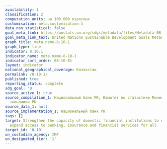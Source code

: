 ```yaml
---
availability: 1
classification: 2
computation_units: на 100 000 взрослых
customisation: meta.customisation-1
data_non_statistical: false
goal_meta_link: https://unstats.un.org/sdgs/metadata/files/Metadata-08-10-01.pdf
goal_meta_link_text: United Nations Sustainable Development Goals Metadata (pdf 525kB)
graph_title: meta.name-8-10-1
graph_type: line
indicator: 8.10.1
indicator_name: meta.name-8-10-1
indicator_sort_order: 08-10-01
layout: indicator
national_geographical_coverage: Казахстан
permalink: /8-10-1/
published: true
reporting_status: complete
sdg_goal: '8'
source_active_1: true
source_compilation_1: Национальный банк РК, Комитет по статистике Министерства национальной
  экономики РК
source_data_1: null
source_implementation_1: Национальный банк РК
tags: []
target: Strengthen the capacity of domestic financial institutions to encourage and
  expand access to banking, insurance and financial services for all
target_id: '8.10'
un_custodian_agency: IMF
un_designated_tier: '1'
---
```

